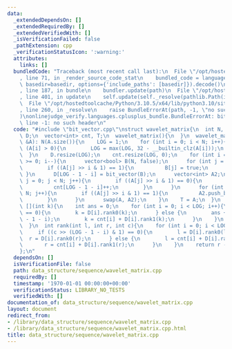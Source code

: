 ```yaml
---
data:
  _extendedDependsOn: []
  _extendedRequiredBy: []
  _extendedVerifiedWith: []
  _isVerificationFailed: false
  _pathExtension: cpp
  _verificationStatusIcon: ':warning:'
  attributes:
    links: []
  bundledCode: "Traceback (most recent call last):\n  File \"/opt/hostedtoolcache/Python/3.10.5/x64/lib/python3.10/site-packages/onlinejudge_verify/documentation/build.py\"\
    , line 71, in _render_source_code_stat\n    bundled_code = language.bundle(stat.path,\
    \ basedir=basedir, options={'include_paths': [basedir]}).decode()\n  File \"/opt/hostedtoolcache/Python/3.10.5/x64/lib/python3.10/site-packages/onlinejudge_verify/languages/cplusplus.py\"\
    , line 187, in bundle\n    bundler.update(path)\n  File \"/opt/hostedtoolcache/Python/3.10.5/x64/lib/python3.10/site-packages/onlinejudge_verify/languages/cplusplus_bundle.py\"\
    , line 401, in update\n    self.update(self._resolve(pathlib.Path(included), included_from=path))\n\
    \  File \"/opt/hostedtoolcache/Python/3.10.5/x64/lib/python3.10/site-packages/onlinejudge_verify/languages/cplusplus_bundle.py\"\
    , line 260, in _resolve\n    raise BundleErrorAt(path, -1, \"no such header\"\
    )\nonlinejudge_verify.languages.cplusplus_bundle.BundleErrorAt: bit_vector.cpp:\
    \ line -1: no such header\n"
  code: "#include \"bit_vector.cpp\"\nstruct wavelet_matrix{\n  int N, LOG;\n  vector<bit_vector>\
    \ D;\n  vector<int> cnt, T;\n  wavelet_matrix(){\n  }\n  wavelet_matrix(vector<int>\
    \ &A): N(A.size()){\n    LOG = 1;\n    for (int i = 0; i < N; i++){\n      if\
    \ (A[i] > 0){\n        LOG = max(LOG, 32 - __builtin_clz(A[i]));\n      }\n  \
    \  }\n    D.resize(LOG);\n    cnt.resize(LOG, 0);\n    for (int i = LOG - 1; i\
    \ >= 0; i--){\n      vector<bool> B(N, false);\n      for (int j = 0; j < N; j++){\n\
    \        if ((A[j] >> i & 1) == 1){\n          B[j] = true;\n        }\n     \
    \ }\n      D[LOG - 1 - i] = bit_vector(B);\n      vector<int> A2;\n      for (int\
    \ j = 0; j < N; j++){\n        if ((A[j] >> i & 1) == 0){\n          A2.push_back(A[j]);\n\
    \          cnt[LOG - 1 - i]++;\n        }\n      }\n      for (int j = 0; j <\
    \ N; j++){\n        if ((A[j] >> i & 1) == 1){\n          A2.push_back(A[j]);\n\
    \        }\n      }\n      swap(A, A2);\n    }\n    T = A;\n  }\n  int operator\
    \ [](int k){\n    int ans = 0;\n    for (int i = 0; i < LOG; i++){\n      if (D[i][k]\
    \ == 0){\n        k = D[i].rank0(k);\n      } else {\n        ans += 1 << (LOG\
    \ - 1 - i);\n        k = cnt[i] + D[i].rank1(k);\n      }\n    }\n    return ans;\n\
    \  }\n  int rank(int l, int r, int c){\n    for (int i = 0; i < LOG; i++){\n \
    \     if ((c >> (LOG - 1 - i) & 1) == 0){\n        l = D[i].rank0(l);\n      \
    \  r = D[i].rank0(r);\n      } else {\n        l = cnt[i] + D[i].rank1(l);\n \
    \       r = cnt[i] + D[i].rank1(r);\n      }\n    }\n    return r - l;\n  }\n\
    };\n"
  dependsOn: []
  isVerificationFile: false
  path: data_structure/sequence/wavelet_matrix.cpp
  requiredBy: []
  timestamp: '1970-01-01 00:00:00+00:00'
  verificationStatus: LIBRARY_NO_TESTS
  verifiedWith: []
documentation_of: data_structure/sequence/wavelet_matrix.cpp
layout: document
redirect_from:
- /library/data_structure/sequence/wavelet_matrix.cpp
- /library/data_structure/sequence/wavelet_matrix.cpp.html
title: data_structure/sequence/wavelet_matrix.cpp
---
```

